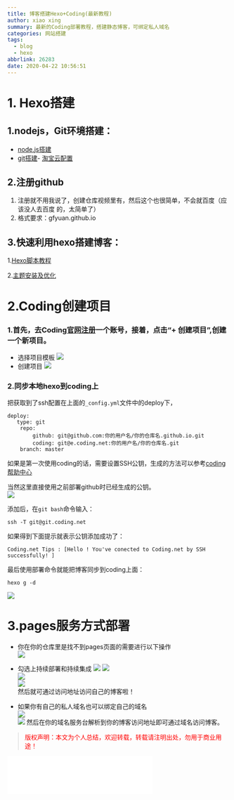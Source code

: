 ```yaml
---
title: 博客搭建Hexo+Coding(最新教程)
author: xiao xing
summary: 最新的Coding部署教程，搭建静态博客，可绑定私人域名
categories: 网站搭建
tags:
  - blog
  - hexo
abbrlink: 26283
date: 2020-04-22 10:56:51
---
```

# 1. Hexo搭建
## 1.nodejs，Git环境搭建： 

- [node.js搭建](https://blog.csdn.net/qq_43285335/article/details/90696126) 
- [git搭建](https://www.cnblogs.com/xueweisuoyong/p/11914045.html)- 
  [淘宝云配置](https://www.cnblogs.com/luyuandatabase/p/12145707.html) 

## 2.注册github 

1. 注册就不用我说了，创建仓库视频里有，然后这个也很简单，不会就百度（应该没人去百度
   的，太简单了）
2. 格式要求：gfyuan.github.io

## 3.快速利用hexo搭建博客：

 1.[Hexo脚本教程](https://hexoscript.gitbook.io/hexo-script/)  

 2.[主题安装及优化](https://github.com/blinkfox/hexo-theme-matery/blob/develop/README_CN.md)  
 # 2.Coding创建项目 
 ### 1.首先，去Coding[官网注册](coding.net)一个账号，接着，点击“+ 创建项目”,创建一个新项目。
 - 选择项目模板 
 ![](https://cdn.jsdelivr.net/gh/MoreInterests/CDN/P052211.jpg)
- 创建项目 
![](https://cdn.jsdelivr.net/gh/MoreInterests/CDN/P052212.jpg) 
### 2.同步本地hexo到coding上
把获取到了ssh配置在上面的`_config.yml`文件中的deploy下，
```
deploy:
   type: git
    repo: 
        github: git@github.com:你的用户名/你的仓库名.github.io.git
        coding: git@e.coding.net:你的用户名/你的仓库名.git
    branch: master
 ```  
如果是第一次使用coding的话，需要设置SSH公钥，生成的方法可以参考[coding帮助中心](https://help.coding.net/)   

当然这里直接使用之前部署github时已经生成的公钥。  
![](https://cdn.jsdelivr.net/gh/MoreInterests/CDN/P052213.jpg)    

添加后，在`git bash`命令输入：
```
ssh -T git@git.coding.net
```  
如果得到下面提示就表示公钥添加成功了：
```
Coding.net Tips : [Hello ! You've conected to Coding.net by SSH successfully! ]
```  

最后使用部署命令就能把博客同步到coding上面：
``` 
hexo g -d
```  

![](https://cdn.jsdelivr.net/gh/MoreInterests/CDN/P052214.jpg) 
  
# 3.pages服务方式部署  
- 你在你的仓库里是找不到pages页面的需要进行以下操作   
 ![](https://cdn.jsdelivr.net/gh/MoreInterests/CDN/P1.png)   
 - 勾选上持续部署和持续集成 
 ![](https://cdn.jsdelivr.net/gh/MoreInterests/CDN/P2.png) 
 ![](https://cdn.jsdelivr.net/gh/MoreInterests/CDN/P3.png)  
 ![](https://cdn.jsdelivr.net/gh/MoreInterests/CDN/P4.png)  
 ![](https://cdn.jsdelivr.net/gh/MoreInterests/CDN/P5.png)  
然后就可通过访问地址访问自己的博客啦！
  
- 如果你有自己的私人域名也可以绑定自己的域名  
![](https://cdn.jsdelivr.net/gh/MoreInterests/CDN/P6.png)  
![](https://cdn.jsdelivr.net/gh/MoreInterests/CDN/P7.png)  然后在你的域名服务台解析到你的博客访问地址即可通过域名访问博客。  
  
    
        
> <font color="ff0000">版权声明：本文为个人总结，欢迎转载，转载请注明出处，勿用于商业用途！</font>  
<iframe frameborder="no" border="0" marginwidth="0" marginheight="0" width=330 height=86 src="//music.163.com/outchain/player?type=2&id=1443900438&auto=1&height=66"></iframe>